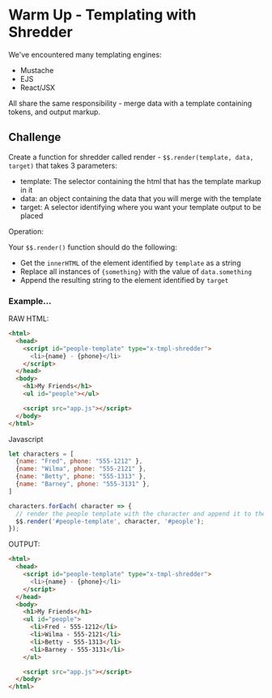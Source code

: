 # Warm Up - Templating with Shredder

We've encountered many templating engines:

- Mustache
- EJS
- React/JSX

All share the same responsibility - merge data with a template containing tokens, and output markup.

## Challenge

Create a function for shredder called render - `$$.render(template, data, target)` that takes 3 parameters:

- template: The selector containing the html that has the template markup in it
- data: an object containing the data that you will merge with the template
- target: A selector identifying where you want your template output to be placed

Operation:

Your `$$.render()` function should do the following:

- Get the `innerHTML` of the element identified by `template` as a string
- Replace all instances of `{something}` with the value of `data.something`
- Append the resulting string to the element identified by `target`

### Example...

RAW HTML:

```html
<html>
  <head>
    <script id="people-template" type="x-tmpl-shredder">
      <li>{name} - {phone}</li>
    </script>
  </head>
  <body>
    <h1>My Friends</h1>
    <ul id="people"></ul>

    <script src="app.js"></script>
  </body>
</html>
```

Javascript

```javascript
let characters = [
  {name: "Fred", phone: "555-1212" },
  {name: "Wilma", phone: "555-2121" },
  {name: "Betty", phone: "555-1313" },
  {name: "Barney", phone: "555-3131" },
]

characters.forEach( character => {
  // render the people template with the character and append it to the people
  $$.render('#people-template', character, '#people');
});
```

OUTPUT:

```html
<html>
  <head>
    <script id="people-template" type="x-tmpl-shredder">
      <li>{name} - {phone}</li>
    </script>
  </head>
  <body>
    <h1>My Friends</h1>
    <ul id="people">
      <li>Fred - 555-1212</li>
      <li>Wilma - 555-2121</li>
      <li>Betty - 555-1313</li>
      <li>Barney - 555-3131</li>
    </ul>

    <script src="app.js"></script>
  </body>
</html>
```
